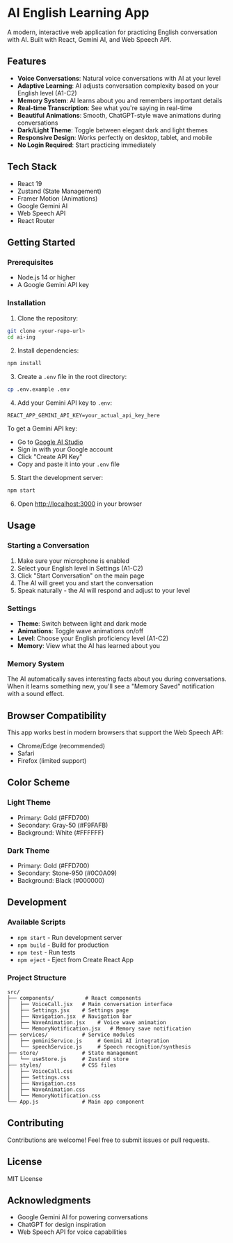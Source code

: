 # AI English Learning App

A modern, interactive web application for practicing English conversation with AI. Built with React, Gemini AI, and Web Speech API.

## Features

- **Voice Conversations**: Natural voice conversations with AI at your level
- **Adaptive Learning**: AI adjusts conversation complexity based on your English level (A1-C2)
- **Memory System**: AI learns about you and remembers important details
- **Real-time Transcription**: See what you're saying in real-time
- **Beautiful Animations**: Smooth, ChatGPT-style wave animations during conversations
- **Dark/Light Theme**: Toggle between elegant dark and light themes
- **Responsive Design**: Works perfectly on desktop, tablet, and mobile
- **No Login Required**: Start practicing immediately

## Tech Stack

- React 19
- Zustand (State Management)
- Framer Motion (Animations)
- Google Gemini AI
- Web Speech API
- React Router

## Getting Started

### Prerequisites

- Node.js 14 or higher
- A Google Gemini API key

### Installation

1. Clone the repository:
```bash
git clone <your-repo-url>
cd ai-ing
```

2. Install dependencies:
```bash
npm install
```

3. Create a `.env` file in the root directory:
```bash
cp .env.example .env
```

4. Add your Gemini API key to `.env`:
```
REACT_APP_GEMINI_API_KEY=your_actual_api_key_here
```

To get a Gemini API key:
- Go to [Google AI Studio](https://makersuite.google.com/app/apikey)
- Sign in with your Google account
- Click "Create API Key"
- Copy and paste it into your `.env` file

5. Start the development server:
```bash
npm start
```

6. Open [http://localhost:3000](http://localhost:3000) in your browser

## Usage

### Starting a Conversation

1. Make sure your microphone is enabled
2. Select your English level in Settings (A1-C2)
3. Click "Start Conversation" on the main page
4. The AI will greet you and start the conversation
5. Speak naturally - the AI will respond and adjust to your level

### Settings

- **Theme**: Switch between light and dark mode
- **Animations**: Toggle wave animations on/off
- **Level**: Choose your English proficiency level (A1-C2)
- **Memory**: View what the AI has learned about you

### Memory System

The AI automatically saves interesting facts about you during conversations. When it learns something new, you'll see a "Memory Saved" notification with a sound effect.

## Browser Compatibility

This app works best in modern browsers that support the Web Speech API:
- Chrome/Edge (recommended)
- Safari
- Firefox (limited support)

## Color Scheme

### Light Theme
- Primary: Gold (#FFD700)
- Secondary: Gray-50 (#F9FAFB)
- Background: White (#FFFFFF)

### Dark Theme
- Primary: Gold (#FFD700)
- Secondary: Stone-950 (#0C0A09)
- Background: Black (#000000)

## Development

### Available Scripts

- `npm start` - Run development server
- `npm build` - Build for production
- `npm test` - Run tests
- `npm eject` - Eject from Create React App

### Project Structure

```
src/
├── components/          # React components
│   ├── VoiceCall.jsx   # Main conversation interface
│   ├── Settings.jsx    # Settings page
│   ├── Navigation.jsx  # Navigation bar
│   ├── WaveAnimation.jsx    # Voice wave animation
│   └── MemoryNotification.jsx   # Memory save notification
├── services/           # Service modules
│   ├── geminiService.js     # Gemini AI integration
│   └── speechService.js     # Speech recognition/synthesis
├── store/              # State management
│   └── useStore.js     # Zustand store
├── styles/             # CSS files
│   ├── VoiceCall.css
│   ├── Settings.css
│   ├── Navigation.css
│   ├── WaveAnimation.css
│   └── MemoryNotification.css
└── App.js              # Main app component
```

## Contributing

Contributions are welcome! Feel free to submit issues or pull requests.

## License

MIT License

## Acknowledgments

- Google Gemini AI for powering conversations
- ChatGPT for design inspiration
- Web Speech API for voice capabilities
